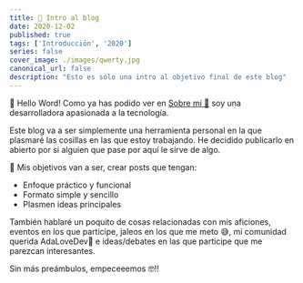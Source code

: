 ```yaml
---
title: 📝 Intro al blog
date: 2020-12-02
published: true
tags: ['Introducción', '2020']
series: false
cover_image: ./images/qwerty.jpg
canonical_url: false
description: "Esto es sólo una intro al objetivo final de este blog"
---
```


👋 Hello Word!
Como ya has podido ver en [Sobre mi 🖖](https://alexandrarivero.dev/lerele) soy una desarrolladora 
apasionada a la tecnología.

Este blog va a ser simplemente una herramienta personal en la que plasmaré las cosillas en las que estoy trabajando.
He decidido publicarlo en abierto por si alguien que pase por aquí le sirve de algo.

🎯 Mis objetivos van a ser, crear posts que tengan:
* Enfoque práctico y funcional
* Formato simple y sencillo  
* Plasmen ideas principales

También hablaré un poquito de cosas relacionadas con mis aficiones, eventos en los que participe,
jaleos en los que me meto 😅, mi comunidad querida AdaLoveDev🥰 e ideas/debates en las que participe 
que me parezcan interesantes.

Sin más preámbulos, empeceeemos 🤓!!
